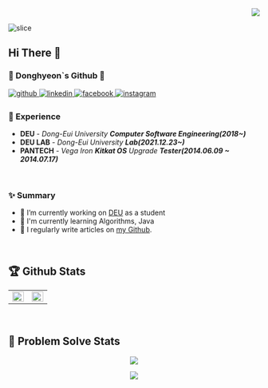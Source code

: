 
<div align="right">
<img src="https://komarev.com/ghpvc/?username=Donghyeon0915&&style=flat-square" align="right" />
</div>  

<br/>  

![slice](https://capsule-render.vercel.app/api?type=slice&color=auto&height=200&text=SLICE&fontAlign=70&rotate=13&fontAlignY=25&desc=desc%20function%20is%20also%20rotated.&descAlign=70.&descAlignY=44)

## Hi There 👋  

### :seedling: Donghyeon`s Github :seedling:

<p>
<a href="https://github.com/Donghyeon0915" target="_blank">
<img src=https://img.shields.io/badge/github-%2324292e.svg?&style=for-the-badge&logo=github&logoColor=white alt=github style="margin-bottom: 5px;" />
</a>
<a href="https://github.com/Donghyeon0915" target="_blank">
<img src=https://img.shields.io/badge/git-%231E77B5.svg?&style=for-the-badge&logo=git&logoColor=white alt=linkedin style="margin-bottom: 5px;" />
</a>
<a href="https://www.facebook.com/profile.php?id=100007219727232" target="_blank">
<img src=https://img.shields.io/badge/facebook-%232E87FB.svg?&style=for-the-badge&logo=facebook&logoColor=white alt=facebook style="margin-bottom: 5px;" />
</a>
<a href="https://www.instagram.com/dongx._.2/" target="_blank">
<img src=https://img.shields.io/badge/instagram-%23000000.svg?&style=for-the-badge&logo=instagram&logoColor=white&color=dd2a7b alt=instagram style="margin-bottom: 5px;" />
</a>  
 </p>

### 💫 Experience
- **DEU** - *Dong-Eui University* ***Computer Software Engineering(2018~)***
- **DEU LAB** - *Dong-Eui University* ***Lab(2021.12.23~)***
- **PANTECH** - *Vega Iron* ***Kitkat OS*** *Upgrade* ***Tester(2014.06.09 ~ 2014.07.17)***
<br/>  


### ✨ Summary

- 🔭 I’m currently working on [DEU](https://www.deu.ac.kr/) as a student
- 🌱 I'm currently learning Algorithms, Java
- 📝 I regularly write articles on [my Github](https://github.com/Donghyeon0915).  
  

<br>

## :trophy: Github Stats  
<table><tr><td valign="top" width="50%">

<img src="https://github-readme-stats.vercel.app/api?username=Donghyeon0915&show_icons=true&count_private=true&hide_border=true" align="left" style="width: 100%" />

</td><td valign="top" width="50%">

<img src="https://github-readme-stats.vercel.app/api/top-langs/?username=Donghyeon0915&hide_border=true&layout=compact" align="left" style="width: 100%" />

</td></tr></table>  

<br/>  


## :gem: Problem Solve Stats  

<p align="center">
   <a href ="https://solved.ac/dongdong99"><img src ="http://mazassumnida.wtf/api/v2/generate_badge?boj=dongdong99"></a>
</p>

<p align="center">
   <a href ="https://solved.ac/dongdong99"><img src="http://mazassumnida.wtf/api/mini/generate_badge?boj=dongdong99"></a>
</p>
<br/>  


<!--
**Donghyeon0915/Donghyeon0915** is a ✨ _special_ ✨ repository because its `README.md` (this file) appears on your GitHub profile.

Here are some ideas to get you started:

- 🔭 I’m currently working on ...
- 🌱 I’m currently learning ...
- 👯 I’m looking to collaborate on ...
- 🤔 I’m looking for help with ...
- 💬 Ask me about ...
- 📫 How to reach me: ...
- 😄 Pronouns: ...
- ⚡ Fun fact: ...
- ...
-->
